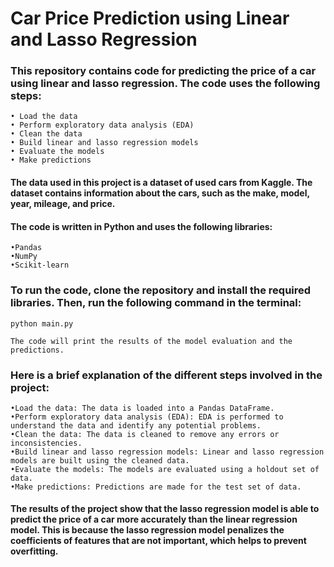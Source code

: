 # Car Price Prediction using Linear and Lasso Regression


### This repository contains code for predicting the price of a car using linear and lasso regression. The code uses the following steps:

    • Load the data
    • Perform exploratory data analysis (EDA)
    • Clean the data
    • Build linear and lasso regression models
    • Evaluate the models
    • Make predictions

#### The data used in this project is a dataset of used cars from Kaggle. The dataset contains information about the cars, such as the make, model, year, mileage, and price.

#### The code is written in Python and uses the following libraries:

    •Pandas
    •NumPy
    •Scikit-learn

### To run the code, clone the repository and install the required libraries. Then, run the following command in the terminal:

    python main.py

    The code will print the results of the model evaluation and the predictions.

### Here is a brief explanation of the different steps involved in the project:

    •Load the data: The data is loaded into a Pandas DataFrame.
    •Perform exploratory data analysis (EDA): EDA is performed to understand the data and identify any potential problems.
    •Clean the data: The data is cleaned to remove any errors or inconsistencies.
    •Build linear and lasso regression models: Linear and lasso regression models are built using the cleaned data.
    •Evaluate the models: The models are evaluated using a holdout set of data.
    •Make predictions: Predictions are made for the test set of data.

#### The results of the project show that the lasso regression model is able to predict the price of a car more accurately than the linear regression model. This is because the lasso regression model penalizes the coefficients of features that are not important, which helps to prevent overfitting.
